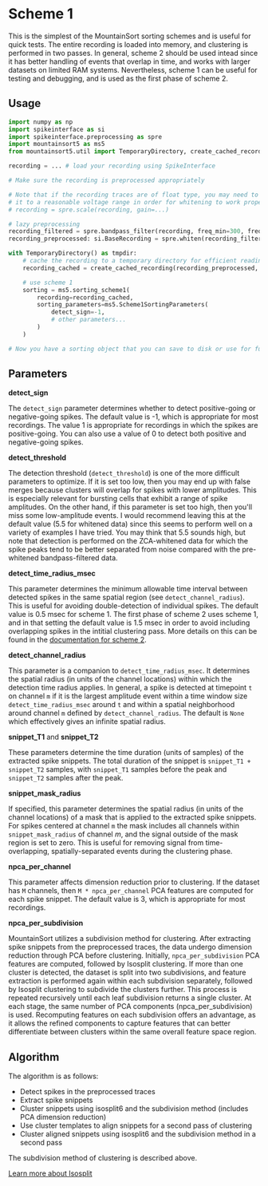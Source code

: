 # Scheme 1

This is the simplest of the MountainSort sorting schemes and is useful for quick tests. The entire recording is loaded into memory, and clustering is performed in two passes. In general, scheme 2 should be used intead since it has better handling of events that overlap in time, and works with larger datasets on limited RAM systems. Nevertheless, scheme 1 can be useful for testing and debugging, and is used as the first phase of scheme 2.

## Usage

```python
import numpy as np
import spikeinterface as si
import spikeinterface.preprocessing as spre
import mountainsort5 as ms5
from mountainsort5.util import TemporaryDirectory, create_cached_recording

recording = ... # load your recording using SpikeInterface

# Make sure the recording is preprocessed appropriately

# Note that if the recording traces are of float type, you may need to scale
# it to a reasonable voltage range in order for whitening to work properly
# recording = spre.scale(recording, gain=...)

# lazy preprocessing
recording_filtered = spre.bandpass_filter(recording, freq_min=300, freq_max=6000, dtype=np.float32)
recording_preprocessed: si.BaseRecording = spre.whiten(recording_filtered)

with TemporaryDirectory() as tmpdir:
    # cache the recording to a temporary directory for efficient reading
    recording_cached = create_cached_recording(recording_preprocessed, folder=tmpdir)

    # use scheme 1
    sorting = ms5.sorting_scheme1(
        recording=recording_cached,
        sorting_parameters=ms5.Scheme1SortingParameters(
            detect_sign=-1,
            # other parameters...
        )
    )

# Now you have a sorting object that you can save to disk or use for further analysis
```

## Parameters

**detect_sign**

The `detect_sign` parameter determines whether to detect positive-going or negative-going spikes. The default value is -1, which is appropriate for most recordings. The value 1 is appropriate for recordings in which the spikes are positive-going. You can also use a value of 0 to detect both positive and negative-going spikes.

**detect_threshold**

The detection threshold (`detect_threshold`) is one of the more difficult parameters to optimize. If it is set too low, then you may end up with false merges because clusters will overlap for spikes with lower amplitudes. This is especially relevant for bursting cells that exhibit a range of spike amplitudes. On the other hand, if this parameter is set too high, then you'll miss some low-amplitude events. I would recommend leaving this at the default value (5.5 for whitened data) since this seems to perform well on a variety of examples I have tried. You may think that 5.5 sounds high, but note that detection is performed on the ZCA-whitened data for which the spike peaks tend to be better separated from noise compared with the pre-whitened bandpass-filtered data.

**detect_time_radius_msec**

This parameter determines the minimum allowable time interval between detected spikes in the same spatial region (see `detect_channel_radius`). This is useful for avoiding double-detection of individual spikes. The default value is 0.5 msec for scheme 1. The first phase of scheme 2 uses scheme 1, and in that setting the default value is 1.5 msec in order to avoid including overlapping spikes in the intitial clustering pass. More details on this can be found in the [documentation for scheme 2](./scheme2.md).

**detect_channel_radius**

This parameter is a companion to `detect_time_radius_msec`. It determines the spatial radius (in units of the channel locations) within which the detection time radius applies. In general, a spike is detected at timepoint `t` on channel `m` if it is the largest amplitude event within a time window size `detect_time_radius_msec` around `t` and within a spatial neighborhood around channel `m` defined by `detect_channel_radius`. The default is `None` which effectively gives an infinite spatial radius.

**snippet_T1** and **snippet_T2**

These parameters determine the time duration (units of samples) of the extracted spike snippets. The total duration of the snippet is `snippet_T1 + snippet_T2` samples, with `snippet_T1` samples before the peak and `snippet_T2` samples after the peak.

**snippet_mask_radius**

If specified, this parameter determines the spatial radius (in units of the channel locations) of a mask that is applied to the extracted spike snippets. For spikes centered at channel `m` the mask includes all channels within `snippet_mask_radius` of channel $m$, and the signal outside of the mask region is set to zero. This is useful for removing signal from time-overlapping, spatially-separated events during the clustering phase.

**npca_per_channel**

This parameter affects dimension reduction prior to clustering. If the dataset has `M` channels, then `M * npca_per_channel` PCA features are computed for each spike snippet. The default value is 3, which is appropriate for most recordings.

**npca_per_subdivision**

MountainSort utilizes a subdivision method for clustering. After extracting spike snippets from the preprocessed traces, the data undergo dimension reduction through PCA before clustering. Initially, `npca_per_subdivision` PCA features are computed, followed by Isosplit clustering. If more than one cluster is detected, the dataset is split into two subdivisions, and feature extraction is performed again within each subdivision separately, followed by Isosplit clustering to subdivide the clusters further. This process is repeated recursively until each leaf subdivision returns a single cluster. At each stage, the same number of PCA components (npca_per_subdivision) is used. Recomputing features on each subdivision offers an advantage, as it allows the refined components to capture features that can better differentiate between clusters within the same overall feature space region.

## Algorithm

The algorithm is as follows:

* Detect spikes in the preprocessed traces
* Extract spike snippets
* Cluster snippets using isosplit6 and the subdivision method (includes PCA dimension reduction)
* Use cluster templates to align snippets for a second pass of clustering
* Cluster aligned snippets using isosplit6 and the subdivision method in a second pass

The subdivision method of clustering is described above.

[Learn more about Isosplit](https://github.com/magland/isosplit6)


